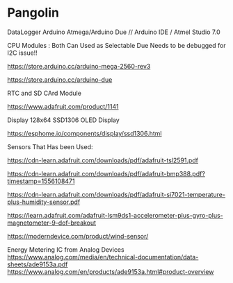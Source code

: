 # Pangolin
DataLogger Arduino Atmega/Arduino Due // Arduino IDE / Atmel Studio 7.0

CPU Modules  : Both Can Used as Selectable Due Needs to be debugged for I2C issue!!

https://store.arduino.cc/arduino-mega-2560-rev3

https://store.arduino.cc/arduino-due


RTC and SD CArd Module

https://www.adafruit.com/product/1141

Display 128x64 SSD1306 OLED Display

https://esphome.io/components/display/ssd1306.html


Sensors That Has been Used:

 https://cdn-learn.adafruit.com/downloads/pdf/adafruit-tsl2591.pdf
 
https://cdn-learn.adafruit.com/downloads/pdf/adafruit-bmp388.pdf?timestamp=1556108471

 https://cdn-learn.adafruit.com/downloads/pdf/adafruit-si7021-temperature-plus-humidity-sensor.pdf
 
 https://learn.adafruit.com/adafruit-lsm9ds1-accelerometer-plus-gyro-plus-magnetometer-9-dof-breakout
 
 https://moderndevice.com/product/wind-sensor/
 
 Energy Metering IC from Analog Devices
 https://www.analog.com/media/en/technical-documentation/data-sheets/ade9153a.pdf
 https://www.analog.com/en/products/ade9153a.html#product-overview
 
 
 
 
